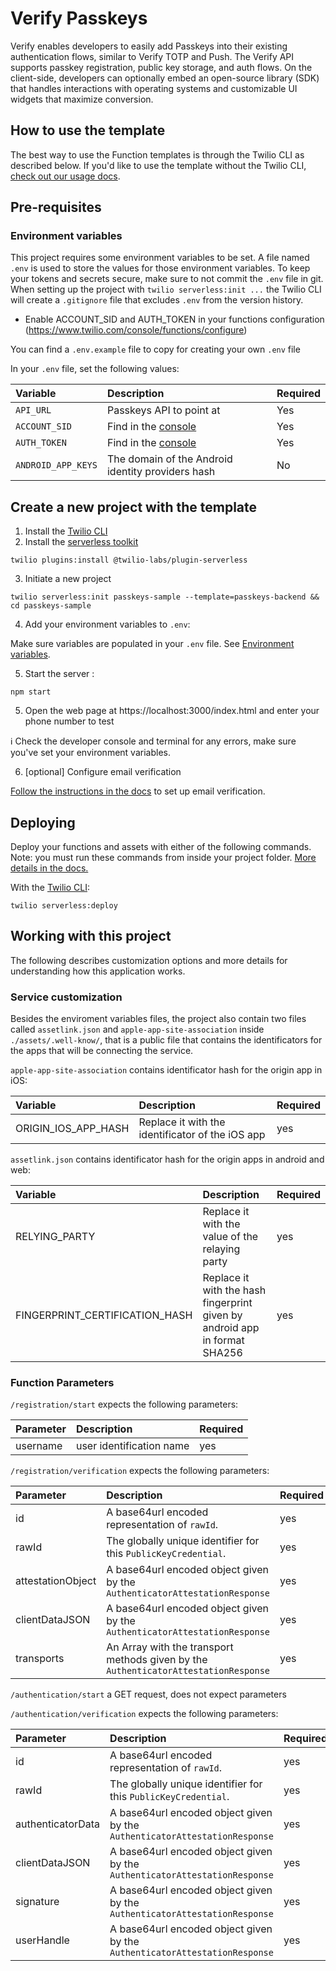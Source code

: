 # Verify Passkeys

Verify enables developers to easily add Passkeys into their existing authentication flows, similar to Verify TOTP and Push. The Verify API supports passkey registration, public key storage, and auth flows. On the client-side, developers can optionally embed an open-source library (SDK) that handles interactions with operating systems and customizable UI widgets that maximize conversion.

## How to use the template

The best way to use the Function templates is through the Twilio CLI as described below. If you'd like to use the template without the Twilio CLI, [check out our usage docs](../docs/USING_FUNCTIONS.md).

## Pre-requisites

### Environment variables

This project requires some environment variables to be set. A file named `.env` is used to store the values for those environment variables. To keep your tokens and secrets secure, make sure to not commit the `.env` file in git. When setting up the project with `twilio serverless:init ...` the Twilio CLI will create a `.gitignore` file that excludes `.env` from the version history.

- Enable ACCOUNT_SID and AUTH_TOKEN in your functions configuration (https://www.twilio.com/console/functions/configure)

You can find a `.env.example` file to copy for creating your own `.env` file

In your `.env` file, set the following values:

| Variable | Description | Required |
| :------- | :---------- | :------- |
| `API_URL`            | Passkeys API to point at                              | Yes |
| `ACCOUNT_SID`        | Find in the [console](https://www.twilio.com/console) | Yes |
| `AUTH_TOKEN`         | Find in the [console](https://www.twilio.com/console) | Yes |
| `ANDROID_APP_KEYS`   | The domain of the Android identity providers hash     | No  |

## Create a new project with the template

1. Install the [Twilio CLI](https://www.twilio.com/docs/twilio-cli/quickstart#install-twilio-cli)
2. Install the [serverless toolkit](https://www.twilio.com/docs/labs/serverless-toolkit/getting-started)

```shell
twilio plugins:install @twilio-labs/plugin-serverless
```

3. Initiate a new project

```
twilio serverless:init passkeys-sample --template=passkeys-backend && cd passkeys-sample
```

4. Add your environment variables to `.env`:

Make sure variables are populated in your `.env` file. See [Environment variables](#environment-variables).

5. Start the server :

```
npm start
```

5. Open the web page at https://localhost:3000/index.html and enter your phone number to test

ℹ️ Check the developer console and terminal for any errors, make sure you've set your environment variables.

6. [optional] Configure email verification

[Follow the instructions in the docs](https://www.twilio.com/docs/verify/email) to set up email verification.

## Deploying

Deploy your functions and assets with either of the following commands. Note: you must run these commands from inside your project folder. [More details in the docs.](https://www.twilio.com/docs/labs/serverless-toolkit)

With the [Twilio CLI](https://www.twilio.com/docs/twilio-cli/quickstart):

```
twilio serverless:deploy
```

## Working with this project

The following describes customization options and more details for understanding how this application works.

### Service customization

Besides the enviroment variables files, the project also contain two files called `assetlink.json` and `apple-app-site-association` inside `./assets/.well-know/`, that is a public file that contains the identificators for the apps that will be connecting the service.

`apple-app-site-association` contains identificator hash for the origin app in iOS:

| Variable | Description | Required |
| :------- | :---------- | :------- |
| ORIGIN_IOS_APP_HASH | Replace it with the identificator of the iOS app | yes |

`assetlink.json` contains identificator hash for the origin apps in android and web:

| Variable | Description | Required |
| :------- | :---------- | :------- |
| RELYING_PARTY | Replace it with the value of the relaying party | yes |
| FINGERPRINT_CERTIFICATION_HASH | Replace it with the hash fingerprint given by android app in format SHA256 | yes |

### Function Parameters

`/registration/start` expects the following parameters:

| Parameter | Description | Required |
| :-------- | :---------- | :------- |
| username | user identification name | yes


`/registration/verification` expects the following parameters:

| Parameter | Description | Required |
| :-------- | :---------- | :------- |
| id | A base64url encoded representation of `rawId`. | yes |
| rawId | The globally unique identifier for this `PublicKeyCredential`. | yes |
| attestationObject | A base64url encoded object given by the `AuthenticatorAttestationResponse` | yes |
| clientDataJSON | A base64url encoded object given by the `AuthenticatorAttestationResponse` | yes |
| transports | An Array with the transport methods given by the `AuthenticatorAttestationResponse` | yes |


`/authentication/start` a GET request, does not expect parameters

`/authentication/verification` expects the following parameters:

| Parameter | Description | Required |
| :-------- | :---------- | :------- |
| id | A base64url encoded representation of `rawId`. | yes |
| rawId | The globally unique identifier for this `PublicKeyCredential`. | yes |
| authenticatorData | A base64url encoded object given by the `AuthenticatorAttestationResponse` | yes |
| clientDataJSON | A base64url encoded object given by the `AuthenticatorAttestationResponse` | yes |
| signature | A base64url encoded object given by the `AuthenticatorAttestationResponse` | yes |
| userHandle | A base64url encoded object given by the `AuthenticatorAttestationResponse` | yes |


